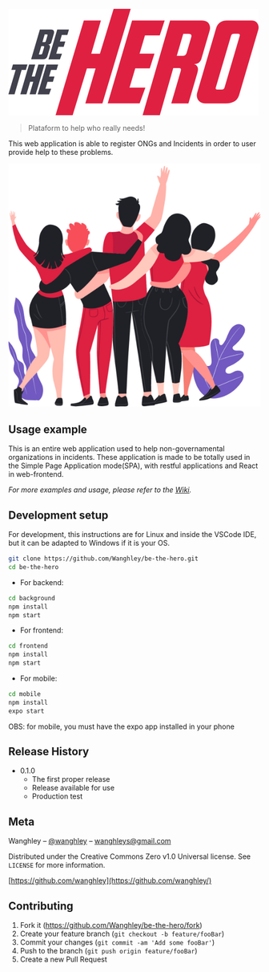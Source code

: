 ![](frontend/src/assets/logo.svg)
> Plataform to help who really needs!

This web application is able to register ONGs and Incidents in order to user provide help to these problems.

![](frontend/src/assets/heroes.png)


## Usage example

This is an entire web application used to help non-governamental organizations in incidents. These application is made to be totally used in the Simple Page Application mode(SPA), with restful applications and React in web-frontend.

_For more examples and usage, please refer to the [Wiki][wiki]._

## Development setup

For development, this instructions are for Linux and inside the VSCode IDE, but it can be adapted to Windows if it is your OS.

```sh
git clone https://github.com/Wanghley/be-the-hero.git
cd be-the-hero
```
- For backend:
```sh
cd background
npm install
npm start
```

- For frontend:
```sh
cd frontend
npm install
npm start
```

- For mobile:
```sh
cd mobile
npm install
expo start
```
OBS: for mobile, you must have the expo app installed in your phone

## Release History

* 0.1.0
    * The first proper release
    * Release available for use
    * Production test

## Meta

Wanghley – [@wanghley](https://instagram.com/wanghley) – wanghleys@gmail.com

Distributed under the Creative Commons Zero v1.0 Universal license. See ``LICENSE`` for more information.

[https://github.com/wanghley](https://github.com/wanghley/)

## Contributing

1. Fork it (<https://github.com/Wanghley/be-the-hero/fork>)
2. Create your feature branch (`git checkout -b feature/fooBar`)
3. Commit your changes (`git commit -am 'Add some fooBar'`)
4. Push to the branch (`git push origin feature/fooBar`)
5. Create a new Pull Request

<!-- Markdown link & img dfn's -->
[wiki]: https://github.com/wanghley/be-the-hero/wiki
